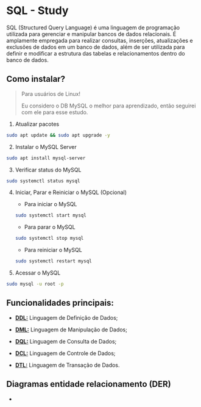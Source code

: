 # SQL - Study

SQL (Structured Query Language) é uma linguagem de programação utilizada para gerenciar e manipular bancos de dados relacionais. É amplamente empregada para realizar consultas, inserções, atualizações e exclusões de dados em um banco de dados, além de ser utilizada para definir e modificar a estrutura das tabelas e relacionamentos dentro do banco de dados.

## Como instalar?

> Para usuários de Linux!
>
> Eu considero o DB MySQL o melhor para aprendizado, então seguirei com ele para esse estudo.

1. Atualizar pacotes

```bash
sudo apt update && sudo apt upgrade -y
```

2. Instalar o MySQL Server

```bash
sudo apt install mysql-server
```

3. Verificar status do MySQL

```bash
sudo systemctl status mysql
```

4. Iniciar, Parar e Reiniciar o MySQL (Opcional)

    - Para iniciar o MySQL

    ```bash
    sudo systemctl start mysql
    ```

    - Para parar o MySQL

    ```bash
    sudo systemctl stop mysql
    ```

    - Para reiniciar o MySQL

    ```bash
    sudo systemctl restart mysql
    ```

5. Acessar o MySQL

```bash
sudo mysql -u root -p
```

## Funcionalidades principais:

- **[DDL:](docs/DDL.md)** Linguagem de Definição de Dados;

- **[DML:](docs/DML.md)** Linguagem de Manipulação de Dados;

- **[DQL:](docs/DQL.md)** Linguagem de Consulta de Dados;

- **[DCL:](docs/DCL.md)** Linguagem de Controle de Dados;

- **[DTL:](docs/DTL.md)** Linguagem de Transação de Dados.

## Diagramas entidade relacionamento (DER)

- 

